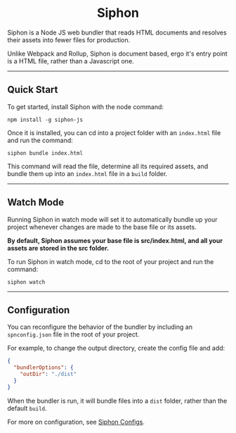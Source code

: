 <h1 align=center> Siphon </h1>

Siphon is a Node JS web bundler that reads HTML documents and resolves their assets into fewer files for production.

Unlike Webpack and Rollup, Siphon is document based, ergo it's entry point is a HTML file, rather than a Javascript one.

---

## Quick Start

To get started, install Siphon with the node command:

```shell
npm install -g siphon-js
```

Once it is installed, you can cd into a project folder with an `index.html` file and run the command:

```shell
siphon bundle index.html
```

This command will read the file, determine all its required assets, and bundle them up into an `index.html` file in a `build` folder.

---

## Watch Mode

Running Siphon in watch mode will set it to automatically bundle up your project whenever changes are made to the base file or its assets.

**By default, Siphon assumes your base file is src/index.html, and all your assets are stored in the src folder.**

To run Siphon in watch mode, cd to the root of your project and run the command:

```shell
siphon watch
```

---

## Configuration

You can reconfigure the behavior of the bundler by including an `spnconfig.json` file in the root of your project.

For example, to change the output directory, create the config file and add:

```json
{
  "bundlerOptions": {
    "outDir": "./dist"
  }
}
```

When the bundler is run, it will bundle files into a `dist` folder, rather than the default `build`.

For more on configuration, see [Siphon Configs](CONFIG.md).
